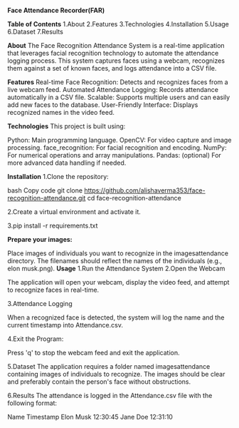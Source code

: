 
**Face Attendance Recorder(FAR)**

**Table of Contents**
1.About
2.Features
3.Technologies
4.Installation
5.Usage
6.Dataset
7.Results


**About**
The Face Recognition Attendance System is a real-time application that leverages facial recognition technology to automate the attendance logging process. This system captures faces using a webcam, recognizes them against a set of known faces, and logs attendance into a CSV file.

**Features**
Real-time Face Recognition: Detects and recognizes faces from a live webcam feed.
Automated Attendance Logging: Records attendance automatically in a CSV file.
Scalable: Supports multiple users and can easily add new faces to the database.
User-Friendly Interface: Displays recognized names in the video feed.

**Technologies**
This project is built using:

Python: Main programming language.
OpenCV: For video capture and image processing.
face_recognition: For facial recognition and encoding.
NumPy: For numerical operations and array manipulations.
Pandas: (optional) For more advanced data handling if needed.

**Installation**
1.Clone the repository:

bash
Copy code
git clone https://github.com/alishaverma353/face-recognition-attendance.git
cd face-recognition-attendance

2.Create a virtual environment and activate it.

3.pip install -r requirements.txt

**Prepare your images:**

Place images of individuals you want to recognize in the imagesattendance directory. The filenames should reflect the names of the individuals (e.g., elon musk.png).
**Usage**
1.Run the Attendance System
2.Open the Webcam

The application will open your webcam, display the video feed, and attempt to recognize faces in real-time.

3.Attendance Logging

When a recognized face is detected, the system will log the name and the current timestamp into Attendance.csv.

4.Exit the Program:

Press 'q' to stop the webcam feed and exit the application.

5.Dataset
The application requires a folder named imagesattendance containing images of individuals to recognize. The images should be clear and preferably contain the person's face without obstructions.

6.Results
The attendance is logged in the Attendance.csv file with the following format:

Name	Timestamp
Elon Musk	12:30:45
Jane Doe	12:31:10


